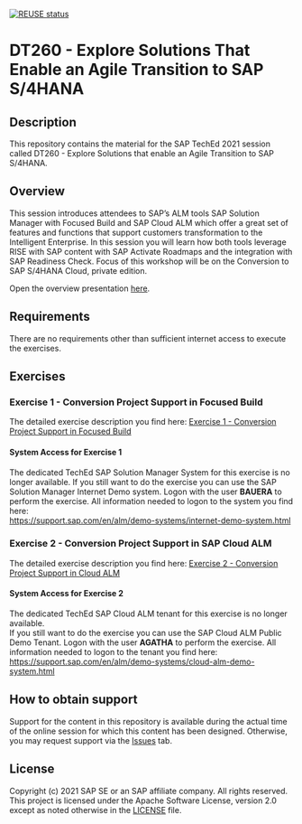 [![REUSE status](https://api.reuse.software/badge/github.com/SAP-samples/teched2021-DT260)](https://api.reuse.software/info/github.com/SAP-samples/teched2021-DT260)

# DT260 - Explore Solutions That Enable an Agile Transition to SAP S/4HANA

## Description

This repository contains the material for the SAP TechEd 2021 session called DT260 - Explore Solutions that enable an Agile Transition to SAP S/4HANA.  

## Overview

This session introduces attendees to SAP’s ALM tools SAP Solution Manager with Focused Build and SAP Cloud ALM which offer a great set of features and functions that support customers transformation to the Intelligent Enterprise. In this session you will learn how both tools leverage RISE with SAP content with SAP Activate Roadmaps and the integration with SAP Readiness Check. Focus of this workshop will be on the Conversion to SAP S/4HANA Cloud, private edition.

Open the overview presentation [here](https://github.com/SAP-samples/teched2021-DT260/blob/main/DT260%20-%20Explore%20Solutions%20That%20Enable%20an%20Agile%20Transition%20to%20SAP%20S4HANA.pdf).

## Requirements

There are no requirements other than sufficient internet access to execute the exercises.

## Exercises

### Exercise 1 - Conversion Project Support in Focused Build

The detailed exercise description you find here: [Exercise 1 - Conversion Project Support in Focused Build](https://github.com/SAP-samples/teched2021-DT260/blob/main/exercises/Session%20DT260%20Exercise%20-%2001%20Conversion%20Project%20Support%20in%20Focused%20Build.pdf)

#### System Access for Exercise 1

The dedicated TechEd SAP Solution Manager System for this exercise is no longer available. 
If you still want to do the exercise you can use the SAP Solution Manager Internet Demo system. Logon with the user **BAUERA** to perform the exercise. All information needed to logon to the system you find here:  
https://support.sap.com/en/alm/demo-systems/internet-demo-system.html 



### Exercise 2 - Conversion Project Support in SAP Cloud ALM

The detailed exercise description you find here: [Exercise 2 - Conversion Project Support in Cloud ALM](https://github.com/SAP-samples/teched2021-DT260/blob/main/exercises/Session%20DT260%20Exercise%20-%2002%20Conversion%20Project%20Support%20in%20SAP%20Cloud%20ALM.pdf)

#### System Access for Exercise 2

The dedicated TechEd SAP Cloud ALM tenant for this exercise is no longer available.  
If you still want to do the exercise you can use the SAP Cloud ALM Public Demo Tenant. Logon with the user **AGATHA** to perform the exercise. All information needed to logon to the tenant you find here:  
https://support.sap.com/en/alm/demo-systems/cloud-alm-demo-system.html



## How to obtain support

Support for the content in this repository is available during the actual time of the online session for which this content has been designed. Otherwise, you may request support via the [Issues](../../issues) tab.

## License
Copyright (c) 2021 SAP SE or an SAP affiliate company. All rights reserved. This project is licensed under the Apache Software License, version 2.0 except as noted otherwise in the [LICENSE](LICENSES/Apache-2.0.txt) file.
